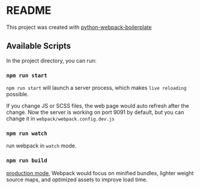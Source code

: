 # README

This project was created with [python-webpack-boilerplate](https://github.com/AccordBox/python-webpack-boilerplate)

## Available Scripts

In the project directory, you can run:

### `npm run start`

`npm run start` will launch a server process, which makes `live reloading` possible.

If you change JS or SCSS files, the web page would auto refresh after the change. Now the server is working on port 9091 by default, but you can change it in `webpack/webpack.config.dev.js`

### `npm run watch`

run webpack in `watch` mode.

### `npm run build`

[production mode](https://webpack.js.org/guides/production/), Webpack would focus on minified bundles, lighter weight source maps, and optimized assets to improve load time.
